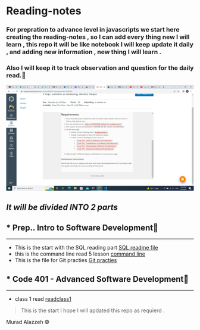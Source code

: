 # Reading-notes 
### For prepration to advance level in javascripts we start here creating the reading-notes , so I can add every thing new I will learn , this repo it will be like notebook I will keep update it daily , and adding new information , new thing I will learn .
### Also I will keep it to track observation and question for the daily read.📓

![link](./image/read%20note.png)

## ***It will be divided INTO 2 parts*** 
## * Prep.. Intro to Software Development📕
------------------------------------------------
* This is the start with the SQL reading part [SQL readme file](./Prep../SQL.md)
* this is the command line read 5 lesson [command line ](./Prep../Command%20line.md)
* This is the file for Git practies [Git practies](./Prep../GIT%20Practice.md)










## * Code 401 - Advanced Software Development📘
-----------------------------------------
* class 1 read [readclass1](./code401/Class1.md)


> This is the start I hope I will apdated this repo as requierd . 

Murad Alazzeh ©️


